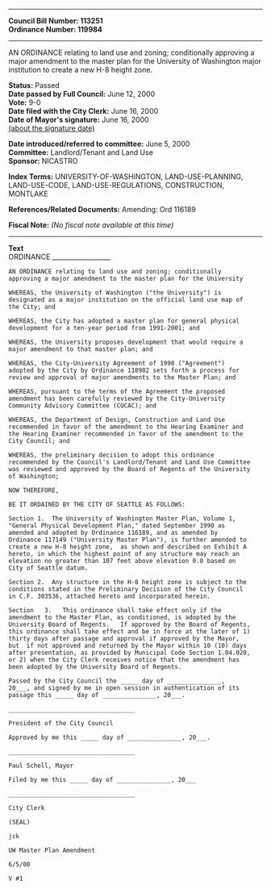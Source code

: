 * * * * *  
  
**Council Bill Number: [](#h0)[](#h2)113251**   
**Ordinance Number: 119984**  
  
* * * * *  
  
AN ORDINANCE relating to land use and zoning; conditionally approving a major amendment to the master plan for the University of Washington major institution to create a new H-8 height zone.  
  
**Status:** Passed   
**Date passed by Full Council:** June 12, 2000   
**Vote:** 9-0   
**Date filed with the City Clerk:** June 16, 2000   
**Date of Mayor's signature:** June 16, 2000   
[(about the signature date)](/~public/approvaldate.htm)   
  
  
**Date introduced/referred to committee:** June 5, 2000   
**Committee:** Landlord/Tenant and Land Use   
**Sponsor:** NICASTRO   
  
**Index Terms:** UNIVERSITY-OF-WASHINGTON, LAND-USE-PLANNING, LAND-USE-CODE, LAND-USE-REGULATIONS, CONSTRUCTION, MONTLAKE  
  
**References/Related Documents:** Amending: Ord 116189  
  
**Fiscal Note:** *(No fiscal note available at this time)*  
  
* * * * *  
  
**Text**  
    ORDINANCE __________________  
  
    AN ORDINANCE relating to land use and zoning; conditionally  
    approving a major amendment to the master plan for the University  
  
    WHEREAS, the University of Washington ("the University") is  
    designated as a major institution on the official land use map of  
    the City; and  
  
    WHEREAS, the City has adopted a master plan for general physical  
    development for a ten-year period from 1991-2001; and  
  
    WHEREAS, the University proposes development that would require a  
    major amendment to that master plan; and  
  
    WHEREAS, the City-University Agreement of 1998 ("Agreement")  
    adopted by the City by Ordinance 118982 sets forth a process for  
    review and approval of major amendments to the Master Plan; and  
  
    WHEREAS, pursuant to the terms of the Agreement the proposed  
    amendment has been carefully reviewed by the City-University  
    Community Advisory Committee (CUCAC); and  
  
    WHEREAS, the Department of Design, Construction and Land Use  
    recommended in favor of the amendment to the Hearing Examiner and  
    the Hearing Examiner recommended in favor of the amendment to the  
    City Council; and  
  
    WHEREAS, the preliminary decision to adopt this ordinance  
    recommended by the Council's Landlord/Tenant and Land Use Committee  
    was reviewed and approved by the Board of Regents of the University  
    of Washington;  
  
    NOW THEREFORE,  
  
    BE IT ORDAINED BY THE CITY OF SEATTLE AS FOLLOWS:  
  
    Section 1.  The University of Washington Master Plan, Volume 1,  
    "General Physical Development Plan," dated September 1990 as  
    amended and adopted by Ordinance 116189, and as amended by  
    Ordinance 117149 ("University Master Plan"), is further amended to  
    create a new H-8 height zone,  as shown and described on Exhibit A  
    hereto, in which the highest point of any structure may reach an  
    elevation no greater than 107 feet above elevation 0.0 based on  
    City of Seattle datum.  
  
    Section 2.  Any structure in the H-8 height zone is subject to the  
    conditions stated in the Preliminary Decision of the City Council  
    in C.F. 303536, attached hereto and incorporated herein.  
  
    Section   3.   This ordinance shall take effect only if the  
    amendment to the Master Plan, as conditioned, is adopted by the  
    University Board of Regents.   If approved by the Board of Regents,  
    this ordinance shall take effect and be in force at the later of 1)  
    thirty days after passage and approval if approved by the Mayor,  
    but  if not approved and returned by the Mayor within 10 (10) days  
    after presentation, as provided by Municipal Code Section 1.04.020,  
    or 2) when the City Clerk receives notice that the amendment has  
    been adopted by the University Board of Regents.  
  
    Passed by the City Council the _____ day of _______________,  
    20___, and signed by me in open session in authentication of its  
    passage this _____ day of _______________, 20___.  
  
    ___________________________________  
  
    President of the City Council  
  
    Approved by me this _____ day of _______________, 20___.  
  
    ___________________________________  
  
    Paul Schell, Mayor  
  
    Filed by me this _____ day of _______________, 20___  
  
    ___________________________________  
  
    City Clerk  
  
    (SEAL)  
  
    jck  
  
    UW Master Plan Amendment  
  
    6/5/00  
  
    V #1  
